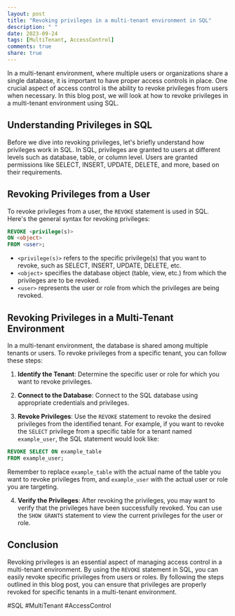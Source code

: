 ```yaml
---
layout: post
title: "Revoking privileges in a multi-tenant environment in SQL"
description: " "
date: 2023-09-24
tags: [MultiTenant, AccessControl]
comments: true
share: true
---
```


In a multi-tenant environment, where multiple users or organizations share a single database, it is important to have proper access controls in place. One crucial aspect of access control is the ability to revoke privileges from users when necessary. In this blog post, we will look at how to revoke privileges in a multi-tenant environment using SQL.

## Understanding Privileges in SQL

Before we dive into revoking privileges, let's briefly understand how privileges work in SQL. In SQL, privileges are granted to users at different levels such as database, table, or column level. Users are granted permissions like SELECT, INSERT, UPDATE, DELETE, and more, based on their requirements.

## Revoking Privileges from a User

To revoke privileges from a user, the `REVOKE` statement is used in SQL. Here's the general syntax for revoking privileges:

```sql
REVOKE <privilege(s)>
ON <object>
FROM <user>;
```

- `<privilege(s)>` refers to the specific privilege(s) that you want to revoke, such as SELECT, INSERT, UPDATE, DELETE, etc.
- `<object>` specifies the database object (table, view, etc.) from which the privileges are to be revoked.
- `<user>` represents the user or role from which the privileges are being revoked.

## Revoking Privileges in a Multi-Tenant Environment

In a multi-tenant environment, the database is shared among multiple tenants or users. To revoke privileges from a specific tenant, you can follow these steps:

1. **Identify the Tenant**: Determine the specific user or role for which you want to revoke privileges.

2. **Connect to the Database**: Connect to the SQL database using appropriate credentials and privileges.

3. **Revoke Privileges**: Use the `REVOKE` statement to revoke the desired privileges from the identified tenant. For example, if you want to revoke the `SELECT` privilege from a specific table for a tenant named `example_user`, the SQL statement would look like:

```sql
REVOKE SELECT ON example_table
FROM example_user;
```

Remember to replace `example_table` with the actual name of the table you want to revoke privileges from, and `example_user` with the actual user or role you are targeting.

4. **Verify the Privileges**: After revoking the privileges, you may want to verify that the privileges have been successfully revoked. You can use the `SHOW GRANTS` statement to view the current privileges for the user or role.

## Conclusion

Revoking privileges is an essential aspect of managing access control in a multi-tenant environment. By using the `REVOKE` statement in SQL, you can easily revoke specific privileges from users or roles. By following the steps outlined in this blog post, you can ensure that privileges are properly revoked for specific tenants in a multi-tenant environment.

#SQL #MultiTenant #AccessControl